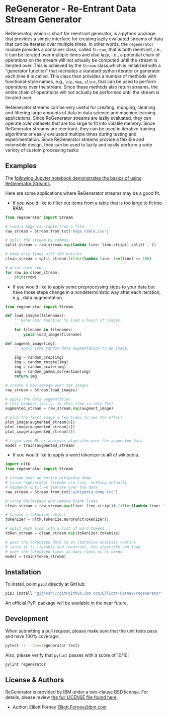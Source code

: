 # ReGenerator - Re-Entrant Data Stream Generator

<!-- Insert build status badges here -->
<!-- [![Build Status](https://travis-ci.org/jjasghar/ibm-cloud-cli.svg?branch=master)](https://travis-ci.org/jjasghar/ibm-cloud-cli) -->

ReGenerator, which is short for reentrant generator, is a python package that provides a simple interface for creating lazily evaluated streams of data that can be iterated over multiple times.  In other words, the `regenerator` module provides a container class, called `Stream`, that is both reentrant, i.e., it can be iterated over multiple times and also lazy, i.e., a potential chain of operations on the stream will not actually be computed until the stream is iterated over.  This is achieved by the `Stream` class which is initialized with a "generator function" that recreates a standard python iterator or generator each time it is called.  This class then provides a number of methods with functional-style names, e.g., `zip`, `map`, `slice`, that can be used to perform operations over the stream.  Since these methods also return streams, the entire chain of operations will not actually be performed until the stream is iterated over.

ReGenerator streams can be very useful for creating, munging, cleaning and filtering large amounts of data in data science and machine learning applications.  Since ReGenerator streams are lazily evaluated, they can operate over datasets that are too large to fit into volatile memory.  Since ReGenerator streams are reentrant, they can be used in iterative training algorithms or easily evaluated multiple times during testing and experimentation.  Since ReGenerator streams provide a flexible and extensible design, they can be used to lazily and easily perform a wide variety of custom processing tasks.

## Examples

The [following Jupyter notebook demonstrates the basics of using ReGenerator Streams](examples/regenerator_stream_basics.ipynb).

Here are some applications where ReGenerator streams may be a good fit.

* If you would like to filter out items from a table that is too large to fit into RAM.
```python
from regenerator import Stream

# load a huge csv table from a file
raw_stream = Stream.from_txt('huge_table.csv')

# split the stream by commas
split_stream = raw_stream.map(lambda line: line.strip().split(','))

# keep only lines with 100 entries
clean_stream = split_stream.filter(lambda line: len(line) == 100)

# print each row
for row in clean_stream:
    print(row)
```

* If you would like to apply some preprocessing steps to your data but have those steps change in a nondeterministic way after each iteration, e.g., data augmentation.
```python
from regenerator import Stream

def load_images(filenames):
    '''Generator function to load a bunch of images.
    '''
    for filename in filenames:
        yield load_image(filename)

def augment_image(img):
    '''Apply some random data augmentation to an image.
    '''
    img = random_crop(img)
    img = random_rotate(img)
    img = random_scale(img)
    img = random_gamma_correction(img)
    return img

# create a new stream over the images
raw_stream = Stream(load_images)

# apply the data augmentation
# this happens lazily, so this step is very fast
augmented_stream = raw_stream.map(augment_image)

# plot the first image a few times to see the effect
plot_image(augmented_stream[0])
plot_image(augmented_stream[1])
plot_image(augmented_stream[2])

# train some ML or analysis algorithm over the augmented data
model = train(augmented_stream)
```

* If you would like to apply a word tokenizer to __all__ of wikipedia.
```python
import nltk
from regenerator import Stream

# stream over an entire wikipedia dump
# since regenerator streams are lazy, nothing actually
# happends until we iterate over the data
raw_stream = Stream.from_txt('wikipedia_dump.txt')

# strip whitespace and remove blank lines
clean_stream = raw_stream.map(line: line.strip()).filter(lambda line: line)

# create a tokenizer object
tokenizer = nltk.tokenize.WordPunctTokenizer()

# split each line into a list of word tokens
token_stream = clean_stream.map(tokenizer.tokenize)

# pass the tokenized data to an iterative analysis routine
# since it is iterable and reentrant, the algorithm can loop
# over the tokenized lines as many times as it needs
model = train(token_stream)
```

## Installation

To install, point `pip3` directly at GitHub:

```bash
pip3 install 'git+ssh://git@github.ibm.com/Elliott-Forney/regenerator'
```

An official PyPi package will be available in the near future.

## Development

When submitting a pull request, please make sure that the unit tests pass and have 100% coverage:
```bash
pytest -s --cov=regenerator tests
```

Also, please verify that `pylint` passes with a score of 10/10:
```bash
pylint regenerator
```

<!-- License and Authors is optional here, but gives you the ability to highlight who is involed in the project -->
## License & Authors

ReGenerator is provided by IBM under a two-clause BSD license.  For details, please review [the full LICENSE file found here](LICENSE).

- Author: Elliott Forney <Elliott.Forney@ibm.com>
